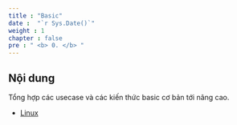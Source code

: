 ```yaml
---
title : "Basic"
date :  "`r Sys.Date()`" 
weight : 1 
chapter : false
pre : " <b> 0. </b> "
---
```


## Nội dung
Tổng hợp các usecase và các kiến thức basic cơ bản tới nâng cao.

- [Linux](0.1-Linux/)
